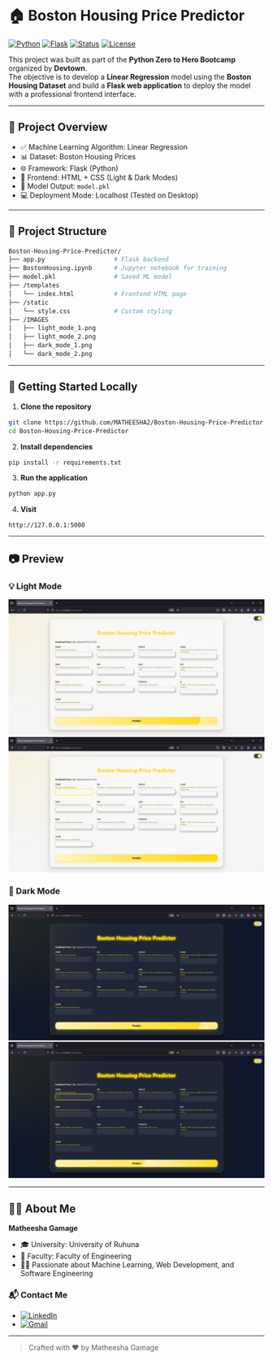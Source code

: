
# 🏠 Boston Housing Price Predictor

[![Python](https://img.shields.io/badge/Python-3.10-blue?logo=python)](https://www.python.org/)
[![Flask](https://img.shields.io/badge/Flask-Web_App-000000?logo=flask)](https://flask.palletsprojects.com/)
[![Status](https://img.shields.io/badge/Status-Completed-brightgreen)]()
[![License](https://img.shields.io/badge/License-MIT-blue)]()

This project was built as part of the **Python Zero to Hero Bootcamp** organized by **Devtown**.  
The objective is to develop a **Linear Regression** model using the **Boston Housing Dataset** and build a **Flask web application** to deploy the model with a professional frontend interface.

---

## 🧠 Project Overview

- ✅ Machine Learning Algorithm: Linear Regression
- 📊 Dataset: Boston Housing Prices
- 🌐 Framework: Flask (Python)
- 🎨 Frontend: HTML + CSS (Light & Dark Modes)
- 💾 Model Output: `model.pkl`
- 💻 Deployment Mode: Localhost (Tested on Desktop)

---

## 📁 Project Structure

```bash
Boston-Housing-Price-Predictor/
├── app.py                   # Flask backend
├── BostonHousing.ipynb      # Jupyter notebook for training
├── model.pkl                # Saved ML model
├── /templates
│   └── index.html           # Frontend HTML page
├── /static
│   └── style.css            # Custom styling
├── /IMAGES
│   ├── light_mode_1.png
│   ├── light_mode_2.png
│   ├── dark_mode_1.png
│   └── dark_mode_2.png
```

---

## 🚀 Getting Started Locally

1. **Clone the repository**
```bash
git clone https://github.com/MATHEESHA2/Boston-Housing-Price-Predictor.git
cd Boston-Housing-Price-Predictor
```

2. **Install dependencies**
```bash
pip install -r requirements.txt
```

3. **Run the application**
```bash
python app.py
```

4. **Visit**
```
http://127.0.0.1:5000
```

---

## 📷 Preview

### 💡 Light Mode

![Light Mode 1](IMAGES/light_mode_1.png)
![Light Mode 2](IMAGES/light_mode_2.png)

### 🌙 Dark Mode

![Dark Mode 1](IMAGES/dark_mode_1.png)
![Dark Mode 2](IMAGES/dark_mode_2.png)

---

## 🙋‍♂️ About Me

**Matheesha Gamage**

- 🎓 University: University of Ruhuna  
- 🏢 Faculty: Faculty of Engineering  
- 🧑‍💻 Passionate about Machine Learning, Web Development, and Software Engineering

### 📬 Contact Me

- [![LinkedIn](https://img.shields.io/badge/LinkedIn-Matheesha_Gamage-blue?logo=linkedin)](https://www.linkedin.com/in/matheesha-gamage)  
- [![Gmail](https://img.shields.io/badge/Gmail-matheeshagp2@gmail.com-red?logo=gmail)]()

---

> Crafted with ❤️ by Matheesha Gamage
